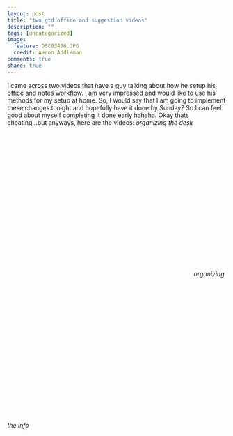 ```yaml
---
layout: post
title: "two gtd office and suggestion videos"
description: ""
tags: [uncategorized]
image:
  feature: DSC03476.JPG
  credit: Aaron Addleman
comments: true
share: true
---
```



<p>I came across two videos that have a guy talking about how he setup his office and notes workflow. I am very impressed and would like to use his methods for my setup at home. So, I would say that I am going to implement these changes tonight and hopefully have it done by Sunday? So I can feel good about myself completing it done early hahaha. Okay thats cheating...but anyways, here are the videos:
<span style="font-style: italic;">organizing the desk</span>
<object height="344" width="425"><param name="movie" value="http://www.youtube.com/v/czYiQDr8I38&amp;color1=0xb1b1b1&amp;color2=0xcfcfcf&amp;fs=1">
<param name="allowFullScreen" value="true">
<embed src="http://www.youtube.com/v/czYiQDr8I38&amp;color1=0xb1b1b1&amp;color2=0xcfcfcf&amp;fs=1" type="application/x-shockwave-flash" allowfullscreen="true" height="344" width="425"></embed></object>
<span style="font-style: italic;">organizing the info</span>
<object height="344" width="425"><param name="movie" value="http://www.youtube.com/v/8yTTyxWXbGM&amp;color1=0xb1b1b1&amp;color2=0xcfcfcf&amp;fs=1">
<param name="allowFullScreen" value="true">
<embed src="http://www.youtube.com/v/8yTTyxWXbGM&amp;color1=0xb1b1b1&amp;color2=0xcfcfcf&amp;fs=1" type="application/x-shockwave-flash" allowfullscreen="true" height="344" width="425"></embed></object></p>
